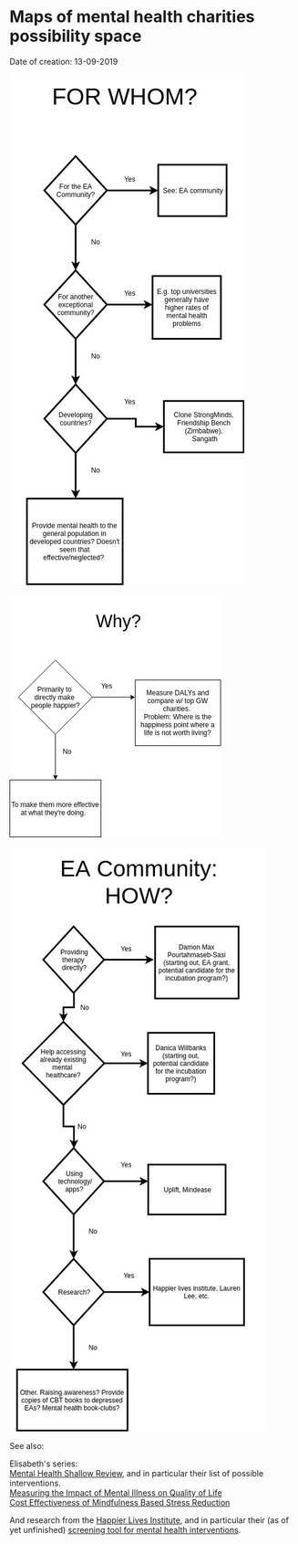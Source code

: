 # Maps of mental health charities possibility space

Date of creation: 13-09-2019

![](MH-For-Whom.jpg)

![](MH-Why.jpg)

![](MH-EA-How.jpg)


See also:

Elisabeth's series:  
[Mental Health Shallow Review](https://forum.effectivealtruism.org/posts/if24DY4pW2FZPPT4G/mental-health-shallow-review), and in particular their list of possible interventions.  
[Measuring the Impact of Mental Illness on Quality of Life](https://forum.effectivealtruism.org/posts/sJq4a5s9RidYms2Mk/measuring-the-impact-of-mental-illness-on-quality-of-life)  
[Cost Effectiveness of Mindfulness Based Stress Reduction](https://forum.effectivealtruism.org/posts/gkbpbSzEaEteF8FSm/cost-effectiveness-of-mindfulness-based-stress-reduction)

And research from the [Happier Lives Institute](https://www.happierlivesinstitute.org/research.html), and in particular their (as of yet unfinished) [screening tool for mental health interventions](https://www.happierlivesinstitute.org/screening-tool-for-mental-health-interventions.html).

